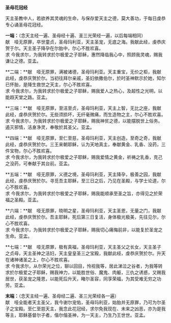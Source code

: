 **圣母花冠经**

天主圣教中人，若欲养其灵魂的生命，与保存爱天主之德，莫大善功，于每日虔恭专心诵圣母花冠经。

**一端：**（念天主经一遍、圣母经十遍、圣三光荣经一遍，以后每端相同）  
献　哑无原罪，卒世童贞，圣母玛利亚，天主圣宠，无底之海。我献此经，虔恭庆贺于尔。天主圣子降孕在尔胎中，尔心不胜欢喜。  
求 今我求尔，为我转求於尔极爱之子耶稣，惠然降临我心中，照顾我灵魂，赐我谦让之德。亚孟。

**二端：**献　哑无原罪，满被诸德，圣母玛利亚。天主重宝，无价之柜，我献此经，虔恭庆贺於尔。当初往拜尔亲戚，圣妇依撒伯尔，於时圣神默示於她，知尔已怀胎，是降生救世之天主，尔心不胜欢喜。  
求 今我求尔，为我转求於尔极爱之子耶稣，赐我爱人之热心，及超性之光明，以能趋天堂之路。亚孟。

**三端：**献　哑无原罪，至洁至贞，圣母玛利亚，天主上智，无比之座，我献此经，虔恭庆贺於尔。无些须损坏，无纤毫微痛，而生造物之主，尔心不胜欢喜。  
求 今我求尔，为我转求於尔极爱之子耶稣，赐我神贫之德，以能摆脱世上俗务。遏灭邪情，洁身净灵，奉敬於其圣父。亚孟。

**四端：**献　哑无原罪，至仁至慈，圣母玛利亚，天主创造，至奇之奇，我献此经，虔恭庆贺於尔。三王来朝耶稣，认为天地真主，奉献黄金、乳香、没药，三件宝物，尔心不胜欢喜。  
求 今我求尔，为我转求於尔极爱之子耶稣，赐我爱情之黄金，祈祷之乳香，克己之没药，可奉献于其台前。亚孟。

**五端：**献　哑无原罪，义德之境，圣母玛利亚，天主降孕，极善之园，我献此经，虔恭庆贺於尔。寻觅吾主耶稣，至三日之后，乃见在圣殿，与学士论道，尔心不胜欢喜。  
求 今我求尔，为我转求於尔极爱之子耶稣，赐我能顺承至圣之旨，亦得见之於荣福之圣殿。亚孟。

**六端：**献　哑无原罪，晓明之星，圣母玛利亚，天主圣恩，无量之门，我献此经，虔恭庆贺於尔。吾主耶稣，死后第三日复活，身体极光极美，先往见尔，尔心不胜欢喜。  
求 今我求尔，为我转求於尔极爱之子耶稣，赐我切心痛悔前非，以能复於圣宠之生命。亚孟。

**七端：**献　哑无原罪，极有真福，圣母玛利亚，天主圣父之长女，天主圣子之贞母，天主圣神之洁妇，天主皇皇圣三之宝殿，我献此经，虔恭庆贺於尔。升天在诸神诸圣之上，尔心不胜欢喜。  
求 今我求尔，从尔荣光之位，聊以回目，怜视我等，居此涕泣之谷者，为我等转求於尔极爱之子耶稣，赐我神力，以能胜世俗、魔鬼、肉躯，三仇之诱惑，又赐我居世，获圣宠之隆恩，以能死后升天，睹尔圣容，同享荣福，为其受难无穷之功劳。亚孟。

**末端：**（念天主经一遍、圣母经二遍、圣三光荣经各一遍）  
献　哑全能者天主圣父，我今谢尔宠佑，圣母玛利亚，始胎并无原罪，乃可为尔圣子之宝殿。至仁至慈天主，我念此花冠经，求尔免我现在、未来之凶恶，亦为是我等主，耶稣基督尔子者，偕尔偕圣神，为一天主，乃生乃王世世。亚孟。